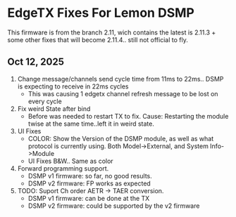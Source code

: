 <h1> EdgeTX Fixes For Lemon DSMP </h1> 

This firmware is from the branch 2.11, wich contains the latest is 2.11.3 + some other fixes that will become 2.11.4.. still not official to fly.



<h2>Oct 12, 2025</h2>

1. Change message/channels send cycle time from 11ms to 22ms..  DSMP is expecting to receive in 22ms cycles
    - This was causing 1 edgetx channel refresh message to be lost on every cycle
2. Fix weird State after bind
    - Before was needed to restart TX to fix. Cause: Restarting the module twise at the same time..left it in weird state.
3. UI Fixes 
    - COLOR:  Show the Version of the DSMP module, as well as what protocol is currently using. Both Model->External, and System Info->Module
    - UI Fixes B&W.. Same as color
4. Forward programming support.
    - DSMP v1 firmware:  so far, no good results.  
    - DSMP v2 firmware:  FP works as expected
6. TODO: Suport Ch order AETR -> TAER conversion.  
    - DSMP v1 firmware: can be done at the TX 
    - DSMP v2 firmware: could be supported by the v2 firmware

